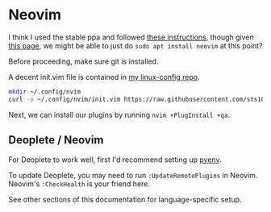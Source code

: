 # Neovim

I think I used the stable ppa and followed [these instructions](https://github.com/neovim/neovim/wiki/Installing-Neovim#ubuntu), though given [this page](https://github.com/neovim/neovim#install-from-package), we might be able to just do `sudo apt install neovim` at this point?

Before proceeding, make sure git is installed. 

A decent init.vim file is contained in [my linux-config repo](https://github.com/sts10/linux-config). 

```bash
mkdir ~/.config/nvim
curl -o ~/.config/nvim/init.vim https://raw.githubusercontent.com/sts10/linux-config/master/neovim/init.vim
```

Next, we can install our plugins by running `nvim +PlugInstall +qa`.

## Deoplete / Neovim

For Deoplete to work well, first I'd recommend setting up [pyenv](dev-env/python-pyenv.md).
  
To update Deoplete, you may need to run `:UpdateRemotePlugins` in Neovim. Neovim's `:CheckHealth` is your friend here.

See other sections of this documentation for language-specific setup.
